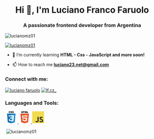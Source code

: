 <h1 align="center">Hi 👋, I'm Luciano Franco Faruolo</h1>
<h3 align="center">A passionate frontend developer from Argentina</h3>

<p align="left"> <img src="https://komarev.com/ghpvc/?username=lucianomz01&label=Profile%20views&color=0e75b6&style=flat" alt="lucianomz01" /> </p>

<p align="left"> <a href="https://github.com/ryo-ma/github-profile-trophy"><img src="https://github-profile-trophy.vercel.app/?username=lucianomz01" alt="lucianomz01" /></a> </p>

- 🌱 I’m currently learning **HTML - Css - JavaScript and more soon!**

- 📫 How to reach me **luciano23.net@gmail.com**

<h3 align="left">Connect with me:</h3>
<p align="left">
<a href="https://linkedin.com/in/luciano faruolo" target="blank"><img align="center" src="https://raw.githubusercontent.com/rahuldkjain/github-profile-readme-generator/master/src/images/icons/Social/linked-in-alt.svg" alt="luciano faruolo" height="30" width="40" /></a>
<a href="https://instagram.com/lf.cz_" target="blank"><img align="center" src="https://raw.githubusercontent.com/rahuldkjain/github-profile-readme-generator/master/src/images/icons/Social/instagram.svg" alt="lf.cz_" height="30" width="40" /></a>
</p>

<h3 align="left">Languages and Tools:</h3>
<p align="left"> <a href="https://www.w3schools.com/css/" target="_blank" rel="noreferrer"> <img src="https://raw.githubusercontent.com/devicons/devicon/master/icons/css3/css3-original-wordmark.svg" alt="css3" width="40" height="40"/> </a> <a href="https://www.w3.org/html/" target="_blank" rel="noreferrer"> <img src="https://raw.githubusercontent.com/devicons/devicon/master/icons/html5/html5-original-wordmark.svg" alt="html5" width="40" height="40"/> </a> <a href="https://developer.mozilla.org/en-US/docs/Web/JavaScript" target="_blank" rel="noreferrer"> <img src="https://raw.githubusercontent.com/devicons/devicon/master/icons/javascript/javascript-original.svg" alt="javascript" width="40" height="40"/> </a> </p>

<p>&nbsp;<img align="center" src="https://github-readme-stats.vercel.app/api?username=lucianomz01&show_icons=true&locale=en" alt="lucianomz01" /></p>
